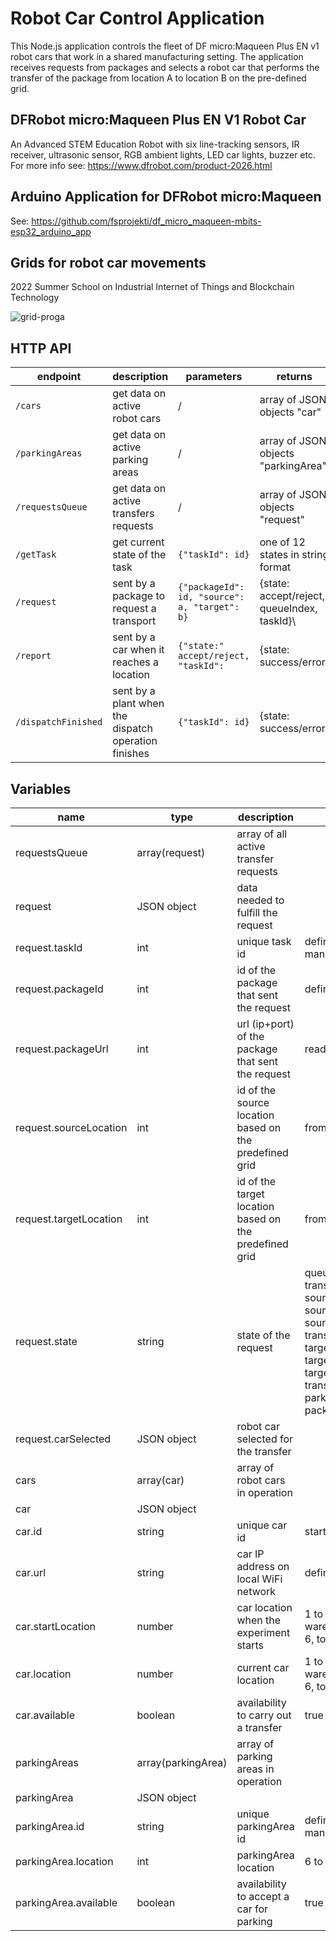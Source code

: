 # Robot Car Control Application

This Node.js application controls the fleet of DF micro:Maqueen Plus EN v1 robot cars that work in a shared manufacturing setting. The application receives requests from packages and selects a robot car that performs the transfer of the package from location A to location B on the pre-defined grid.

## DFRobot micro:Maqueen Plus EN V1 Robot Car
An Advanced STEM Education Robot with six line-tracking sensors, IR receiver, ultrasonic sensor, RGB ambient lights, LED car lights, buzzer etc.
For more info see: https://www.dfrobot.com/product-2026.html

## Arduino Application for DFRobot micro:Maqueen 
See: https://github.com/fsprojekti/df_micro_maqueen-mbits-esp32_arduino_app

## Grids for robot car movements

2022 Summer School on Industrial Internet of Things and Blockchain Technology

![grid-proga](https://user-images.githubusercontent.com/87708323/180164381-9a6275c4-19dd-467b-b9e0-7b063ee7a87f.png)

## HTTP API
|endpoint|description|parameters|returns|
|----|----|-----------|------|
|<code>/cars</code>|get data on active robot cars|/|array of JSON objects "car"|
|<code>/parkingAreas</code>|get data on active parking areas|/|array of JSON objects "parkingArea"|
|<code>/requestsQueue</code>|get data on active transfers requests|/|array of JSON objects "request"|
|<code>/getTask</code>|get current state of the task|<code>{"taskId": id}</code>|one of 12 states in string format|
|<code>/request</code>|sent by a package to request a transport|<code>{"packageId": id, "source": a, "target": b}</code>|{state: accept/reject, queueIndex, taskId}\
|<code>/report</code>|sent by a car when it reaches a location|<code>{"state:" accept/reject, "taskId": </code>|{state: success/error}|
|<code>/dispatchFinished</code>|sent by a plant when the dispatch operation finishes|<code>{"taskId": id}</code>|{state: success/error}|
## Variables

|name|type|description|value|
|----|----|-----------|-----|
|requestsQueue|array(request)|array of all active transfer requests||
|request|JSON object|data needed to fulfill the request||
|request.taskId|int|unique task id|defined by carriers management, starts from 0|
|request.packageId|int|id of the package that sent the request|defined by the package|
|request.packageUrl|int|url (ip+port) of the package that sent the request|read from the request|
|request.sourceLocation|int|id of the source location based on the predefined grid|from 1 to 7|
|request.targetLocation|int|id of the target location based on the predefined grid|from 1 to 7|
|request.state|string|state of the request|queue<br>transportToSourceLocation<br>sourceLocation<br>sourceDispatchPending<br>sourceDispatchFinished<br>transportToTargetLocation<br>targetLocation<br>targetDispatchPending<br>targetDispatchFinished<br>transferToParking<br>parking<br>packageResponsePending|
|request.carSelected|JSON object|robot car selected for the transfer||
|cars|array(car)|array of robot cars in operation||
|car|JSON object||
|car.id|string|unique car id|starts from 0|
|car.url|string|car IP address on local WiFi network|defined in config.json file|
|car.startLocation|number|car location when the experiment starts|1 to 4: production areas, 5: warehouse (master plant), 6, to 9: parking areas|
|car.location|number|current car location|1 to 4: production areas, 5: warehouse (master plant), 6, to 9: parking areas|
|car.available|boolean|availability to carry out a transfer|true / false |
|parkingAreas|array(parkingArea)|array of parking areas in operation||
|parkingArea|JSON object||
|parkingArea.id|string|unique parkingArea id|defined by carriers management, starts from 0|
|parkingArea.location|int|parkingArea location|6 to 9|
|parkingArea.available|boolean|availability to accept a car for parking|true / false |
